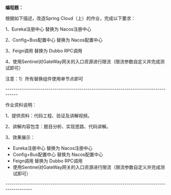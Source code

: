 **编程题：**

根据如下描述，改造Spring Cloud（上）的作业，完成以下要求：

1、Eureka注册中心  替换为  Nacos注册中心

2、Config+Bus配置中心  替换为 Nacos配置中心

3、Feign调用 替换为 Dubbo RPC调用

4、使用Sentinel对GateWay网关的入口资源进行限流（限流参数自定义并完成测试即可）   



注意：1）所有替换组件使用单节点即可

\------------------------------------------------------------------------------------

作业资料说明：



1、提供资料：代码工程、验证及讲解视频。

2、讲解内容包含：题目分析、实现思路、代码讲解。

3、效果展示：

- Eureka注册中心 替换为 Nacos注册中心
- Config+Bus配置中心 替换为 Nacos配置中心
- Feign调用 替换为 Dubbo RPC调用
- 使用Sentinel对GateWay网关的入口资源进行限流（限流参数自定义并完成测试即可） 

\-------------------------------------------------------------------------------------------